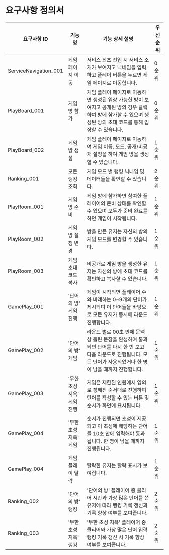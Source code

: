 # 요구사항 정의서

| 요구사항 ID           | 기능명                     | 기능 상세 설명                                                                                                                                                        | 우선 순위 |
| --------------------- | -------------------------- | --------------------------------------------------------------------------------------------------------------------------------------------------------------------- | --------- |
| ServiceNavigation_001 | 게임 페이지 이동           | 서비스 최초 진입 시 서비스 소개가 보여지고 닉네임을 입력하고 플레이 버튼을 누르면 게임 페이지로 이동합니다.                                                           | 0순위     |
| PlayBoard_001         | 게임 방 참가               | 게임 플레이 페이지로 이동하면 생성된 입장 가능한 방이 보여지고 공개된 방의 경우 클릭하여 방에 참가할 수 있으며 생성된 방의 초대 코드를 통해 입장할 수 있습니다.       | 0순위     |
| PlayBoard_002         | 게임 방 생성               | 게임 플레이 페이지로 이동하여 게임 이름, 모드, 공개/비공개 설정을 하여 게임 방을 생성할 수 있습니다.                                                                  | 1순위     |
| Ranking_001           | 모든 랭킹 조회             | 게임 모드 별 랭킹 닉네임 및 데이터들을 확인할 수 있습니다.                                                                                                            | 2순위     |
| PlayRoom_001          | 게임 방 준비               | 게임 방에 참가하면 참여한 플레이어의 준비 상태를 확인할 수 있으며 모두가 준비 완료를 하면 게임이 시작됩니다.                                                          | 1순위     |
| PlayRoom_002          | 게임 방 설정 변경          | 방을 만든 유저는 자신의 방의 게임 모드를 변경할 수 있습니다.                                                                                                          | 1순위     |
| PlayRoom_003          | 게임 초대 코드 복사        | 비공개로 게임 방을 생성한 유저는 자신의 방에 초대 코드를 확인하고 복사할 수 있습니다.                                                                                 | 1순위     |
| GamePlay_001          | '단어의 방' 게임 진행      | 게임이 시작되면 플레이어 수와 비례하는 0~9개의 단어가 제시되며 이 단어들을 바탕으로 모든 유저가 동시에 라운드 진행합니다.                                             | 1순위     |
| GamePlay_002          | '단어의 방' 게임           | 라운드 별로 00초 안에 문맥 상 틀린 문장을 완성하여 통과되면 단어를 다시 한 번 보고 다음 라운드로 진행됩니다. 모든 단어가 사용되었거나 한 명이 남을 때까지 진행합니다. | 1순위     |
| GamePlay_003          | '무한 초성 지옥' 게임 진행 | 게임은 제한된 인원에서 임의로 정해진 순서대로 진행하며 단어를 작성할 수 있는 버튼 및 순서가 화면에 표시됩니다.                                                        | 1순위     |
| GamePlay_004          | '무한 초성 지옥' 게임      | 순서가 진행되면 초성이 제공되고 이 초성에 해당하는 단어를 10초 안에 입력해야 통과됩니다. 한 명이 남을 때까지 진행됩니다.                                              | 1순위     |
| GamePlay_004          | 게임 플레이 탈락           | 탈락한 유저는 탈락 표시가 보여집니다.                                                                                                                                 | 1순위     |
| Ranking_002           | '단어의 방' 랭킹           | '단어의 방' 플레이어 중 클리어 시간과 가장 많은 단어를 쓴 유저에 따라 랭킹 기록 갱신과 기록 향상 여부를 보여줍니다.                                                   | 2순위     |
| Ranking_003           | '무한 초성 지옥' 랭킹      | '무한 초성 지옥' 플레이어 중 클리어와 가장 많은 단어 입력 랭킹 기록 갱신 시 기록 향상 여부를 보여줍니다.                                                              | 2순위     |
